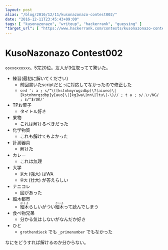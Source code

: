 ```yaml
---
layout: post
alias: "/blog/2016/12/11/kusonazonazo-contest002/"
date: "2016-12-11T23:45:43+09:00"
tags: [ "kusonazonazo", "writeup", "hackerrank", "guessing" ]
"target_url": [ "https://www.hackerrank.com/contests/kusonazonazo-contest002/challenges" ]
---
```


# KusoNazonazo Contest002

`ooxxoxxoxxx`。$5$完$20$位。友人が$3$位取ってて驚いた。

-   練習(最初に解いてください)
    -   前回書いたscriptだと`っ`に対応してなかったので修正した
    -   `sed ': a ; s/^\([kstnhmyrwgzdbp]\?[aiueo]\|[kstnhmrgzdbp]y[auo]\|[kg]wa\|nn\|ltu\|-\)// ; t a ; s/.\+/NG/ ; s/^$/OK/'`
-   TPお菓子
    -    タイトル好き
-   果物
    -   これは解けるべきだった
-   化学物質
    -   これも解けてもよかった
-   計測器具
    -   解けた
-   カレー
    -   これは無理
-   大学
    -   `京大` (強大) はWA
    -   `早大` (壮大) が答えらしい
-   ナニコレ
    -   図があった
-   細木都市
    -   <ruby>細木<rt>ほそき</rt></ruby>らしいがつい<ruby>細木<rt>さいき</rt></ruby>って読んでしまう
-   食べ物兄弟
    -   分かる気はしないがなんだか好き
-   ひと
    -   `grothendieck` でも `_primenumber` でもなかった

なにをどうすれば解けるのか分からない。
